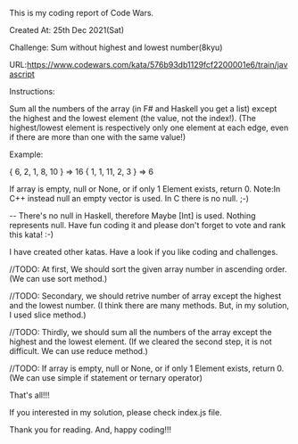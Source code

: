 This is my coding report of Code Wars.

Created At: 25th Dec 2021(Sat)

Challenge: Sum without highest and lowest number(8kyu)

URL:https://www.codewars.com/kata/576b93db1129fcf2200001e6/train/javascript

Instructions:

Sum all the numbers of the array (in F# and Haskell you get a list) except the highest and the lowest element (the value, not the index!).
(The highest/lowest element is respectively only one element at each edge, even if there are more than one with the same value!)

Example:

{ 6, 2, 1, 8, 10 } => 16
{ 1, 1, 11, 2, 3 } => 6

If array is empty, null or None, or if only 1 Element exists, return 0.
Note:In C++ instead null an empty vector is used. In C there is no null. ;-)


-- There's no null in Haskell, therefore Maybe [Int] is used. Nothing represents null.
Have fun coding it and please don't forget to vote and rank this kata! :-)

I have created other katas. Have a look if you like coding and challenges.



//TODO: 
At first, We should sort the given array number in ascending order. (We can use sort method.)

//TODO: 
Secondary, we should retrive number of array except the highest and the lowest number. (I think there are many methods. But, in my solution, I used slice method.)

//TODO: 
Thirdly, we should sum all the numbers of the array except the highest and the lowest element. (If we cleared the second step, it is not difficult. We can use reduce method.)

//TODO:
If array is empty, null or None, or if only 1 Element exists, return 0. (We can use simple if statement or ternary operator)

That's all!!!

If you interested in my solution, please check index.js file.

Thank you for reading.
And, happy coding!!!